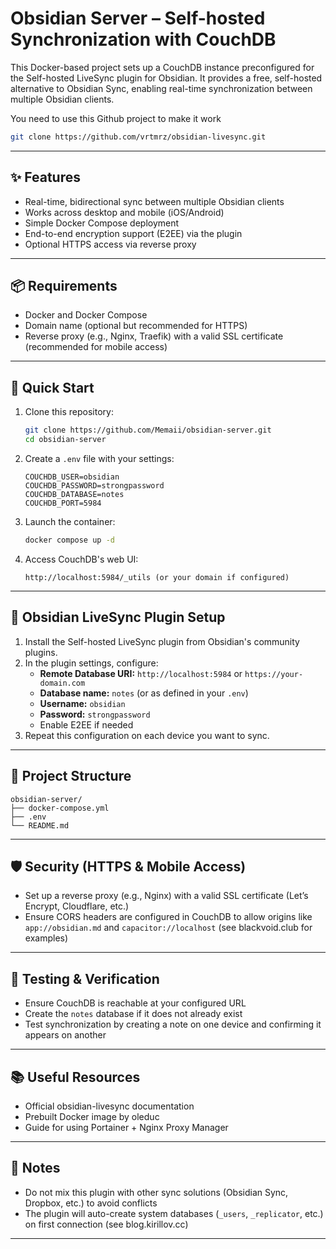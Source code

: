 # Obsidian Server – Self-hosted Synchronization with CouchDB

This Docker-based project sets up a CouchDB instance preconfigured for the Self-hosted LiveSync plugin for Obsidian. It provides a free, self-hosted alternative to Obsidian Sync, enabling real-time synchronization between multiple Obsidian clients.

You need to use this Github project to make it work
   ```bash
   git clone https://github.com/vrtmrz/obsidian-livesync.git
   ```
---

## ✨ Features

- Real-time, bidirectional sync between multiple Obsidian clients
- Works across desktop and mobile (iOS/Android)
- Simple Docker Compose deployment
- End-to-end encryption support (E2EE) via the plugin
- Optional HTTPS access via reverse proxy

---

## 📦 Requirements

- Docker and Docker Compose
- Domain name (optional but recommended for HTTPS)
- Reverse proxy (e.g., Nginx, Traefik) with a valid SSL certificate (recommended for mobile access)

---

## 🚀 Quick Start

1. Clone this repository:
   ```bash
   git clone https://github.com/Memaii/obsidian-server.git
   cd obsidian-server
   ```

2. Create a `.env` file with your settings:
   ```env
   COUCHDB_USER=obsidian
   COUCHDB_PASSWORD=strongpassword
   COUCHDB_DATABASE=notes
   COUCHDB_PORT=5984
   ```

3. Launch the container:
   ```bash
   docker compose up -d
   ```

4. Access CouchDB's web UI:
   ```
   http://localhost:5984/_utils (or your domain if configured)
   ```

---

## 🔧 Obsidian LiveSync Plugin Setup

1. Install the Self-hosted LiveSync plugin from Obsidian's community plugins.
2. In the plugin settings, configure:
   - **Remote Database URI:** `http://localhost:5984` or `https://your-domain.com`
   - **Database name:** `notes` (or as defined in your `.env`)
   - **Username:** `obsidian`
   - **Password:** `strongpassword`
   - Enable E2EE if needed
3. Repeat this configuration on each device you want to sync.

---

## 📁 Project Structure

```
obsidian-server/
├── docker-compose.yml
├── .env
└── README.md
```

---

## 🛡️ Security (HTTPS & Mobile Access)

- Set up a reverse proxy (e.g., Nginx) with a valid SSL certificate (Let’s Encrypt, Cloudflare, etc.)
- Ensure CORS headers are configured in CouchDB to allow origins like `app://obsidian.md` and `capacitor://localhost` (see blackvoid.club for examples)

---

## 🧪 Testing & Verification

- Ensure CouchDB is reachable at your configured URL
- Create the `notes` database if it does not already exist
- Test synchronization by creating a note on one device and confirming it appears on another

---

## 📚 Useful Resources

- Official obsidian-livesync documentation
- Prebuilt Docker image by oleduc
- Guide for using Portainer + Nginx Proxy Manager

---

## 🧠 Notes

- Do not mix this plugin with other sync solutions (Obsidian Sync, Dropbox, etc.) to avoid conflicts
- The plugin will auto-create system databases (`_users`, `_replicator`, etc.) on first connection (see blog.kirillov.cc)

---
